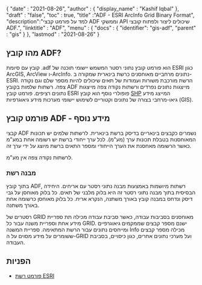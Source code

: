 {
  "date" : "2021-08-26",
  "author" : {
    "display_name" : "Kashif Iqbal"
},
  "draft" : "false",
  "toc" : true,
  "title" :"ADF - ESRI ArcInfo Grid Binary Format",
  "description":"למד על פורמט קבצי ADF וממשקי API שיכולים ליצור ולפתוח קובצי ADF.",
  "linktitle" : "ADF",
  "menu" : {
    "docs" : {
      "identifier": "gis-adf",
      "parent" : "gis"
}
},
  "lastmod" : "2021-08-26"
}

## מהו קובץ ADF?

קובץ עם סיומת .adf הוא פורמט קובץ נתוני רסטר המשמש יישומי תוכנה של ESRI כגון ArcGIS, ArcView ו-ArcInfo. נתונים מרחביים מאוחסנים כרשת בינארית שמקורה ב-ESRI. הרשת מורכבת משורות ועמודות של תאים שיכולים להיות מספר שלם וגם נקודה צפה. רשתות שלמות בקובץ ADF מייצגות נתונים נפרדים ורשתות נקודה צפה מייצגות נתונים רציפים. פורמט קובץ ESRI פופולרי נוסף הוא קובץ [SHP](/he/gis/shp/) המייצג מידע גיאו-מרחבי בצורה של נתונים וקטוריים לשימוש יישומי מערכות מידע גיאוגרפיות (GIS).

## פורמט קובץ ADF - מידע נוסף

קבצי ADF נשמרים כקבצים בינאריים בדיסק ברשת בינארית. לרשתות שלמים יש תכונות המאוחסנות בטבלת תכונות ערך (מע"מ). לכל ערך ייחודי ברשת יש רשומה אחת במע"מ כאשר הרשומה מאחסנת את הערך הייחודי ומספר התאים ברשת מיוצג על ידי ערך זה.

לרשתות נקודה צפה אין מע"מ.

### מבנה רשת

בתוך קובץ ADF, רשתות מיושמות באמצעות מבנה נתוני רסטר עם אריחים. היחידה הבסיסית בתוך מבנה נתוני רסטר זה היא בלוק מלבני של תאים. כל בלוק מאוחסן על גבי דיסק ונדחס במבנה קובץ באורך משתנה, הנקרא אריח. כל בלוק מאוחסן כרשומה אחת באורך משתנה.

רסטרים של GRID מאוחסנים בסביבות עבודה, כאשר סביבת עבודה מכילה תת ספריית מידע אחת וספריית משנה עבור כל GRID. ישנם מספר קבצים שממקמים גיאוגרפיים ומייחסים נתונים עבור הרשת המתאימה. ספריית המשנה Info מכילה מספר קבצים ששומרים על מידע מסוים על ה-GRID ועל מערכי נתונים אחרים, כגון כיסויים, בסביבת העבודה.

## הפניות ##

* [פורמט רשת ESRI](https://desktop.arcgis.com/en/arcmap/latest/manage-data/raster-and-images/esri-grid-format.htm)


